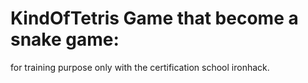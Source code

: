 # KindOfTetris Game that become a snake game:
for training purpose only with the certification school ironhack.

